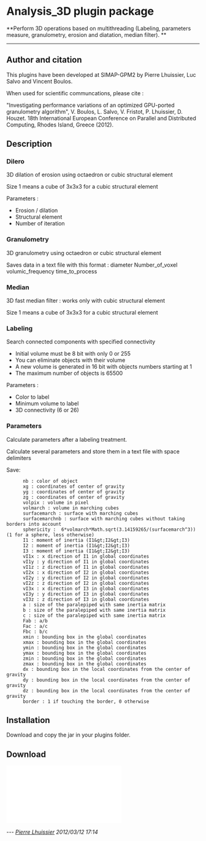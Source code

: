 # Analysis_3D plugin package

\*\*Perform 3D operations based on multithreading (Labeling, parameters
measure, granulometry, erosion and diatation, median filter). \*\*

------------------------------------------------------------------------

## Author and citation

This plugins have been developed at SIMAP-GPM2 by Pierre Lhuissier, Luc
Salvo and Vincent Boulos.

When used for scientific communcations, please cite :

\"Investigating performance variations of an optimized GPU-ported
granulometry algorithm\", V. Boulos, L. Salvo, V. Fristot, P. Lhuissier,
D. Houzet. 18th International European Conference on Parallel and
Distributed Computing, Rhodes Island, Greece (2012).

## Description

### Dilero

3D dilation of erosion using octaedron or cubic structural element

Size 1 means a cube of 3x3x3 for a cubic structural element

Parameters :

-   Erosion / dilation
-   Structural element
-   Number of iteration

### Granulometry

3D granulometry using octaedron or cubic structural element

Saves data in a text file with this format : diameter Number_of_voxel
volumic_frequency time_to_process

### Median

3D fast median filter : works only with cubic structural element

Size 1 means a cube of 3x3x3 for a cubic structural element

### Labeling

Search connected components with specified connectivity

-   Initial volume must be 8 bit with only 0 or 255
-   You can eliminate objects with their volume
-   A new volume is generated in 16 bit with objects numbers starting at
    1
-   The maximum number of objects is 65500

Parameters :

-   Color to label
-   Minimum volume to label
-   3D connectivity (6 or 26)

### Parameters

Calculate parameters after a labeling treatment.

Calculate several parameters and store them in a text file with space
delimiters

Save:

          nb : color of object
          xg : coordinates of center of gravity
          yg : coordinates of center of gravity
          zg : coordinates of center of gravity
          volpix : volume in pixel
          volmarch : volume in marching cubes
          surfacemarch : surface with marching cubes
          surfacemarchnb : surface with marching cubes without taking borders into account
          sphericity :  6*volmarch*Math.sqrt(3.14159265/(surfacemarch^3)) (1 for a sphere, less otherwise)
          I1 : moment of inertia (I1&gt;I2&gt;I3)
          I2 : moment of inertia (I1&gt;I2&gt;I3)
          I3 : moment of inertia (I1&gt;I2&gt;I3)
          vI1x : x direction of I1 in global coordinates  
          vI1y : y direction of I1 in global coordinates
          vI1z : z direction of I1 in global coordinates 
          vI2x : x direction of I2 in global coordinates
          vI2y : y direction of I2 in global coordinates
          vI2z : z direction of I2 in global coordinates 
          vI3x : x direction of I3 in global coordinates
          vI3y : y direction of I3 in global coordinates
          vI3z : z direction of I3 in global coordinates
          a : size of the paralepiped with same inertia matrix
          b : size of the paralepiped with same inertia matrix
          c : size of the paralepiped with same inertia matrix
          Fab : a/b
          Fac : a/c
          Fbc : b/c
          xmin : bounding box in the global coordinates
          xmax : bounding box in the global coordinates
          ymin : bounding box in the global coordinates
          ymax : bounding box in the global coordinates
          zmin : bounding box in the global coordinates
          zmax : bounding box in the global coordinates
          dx : bounding box in the local coordinates from the center of gravity
          dy : bounding box in the local coordinates from the center of gravity
          dz : bounding box in the local coordinates from the center of gravity
          border : 1 if touching the border, 0 otherwise

## Installation

Download and copy the jar in your plugins folder.

## Download

![](/plugin/morphology/analysis_3d/analysis_3d.jar)

\-\-- *[Pierre Lhuissier](/users/lhuissier) 2012/03/12 17:14*
